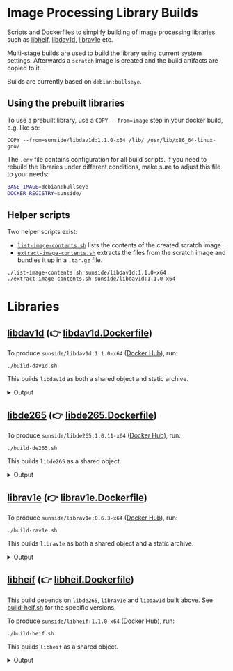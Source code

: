 # Image Processing Library Builds

Scripts and Dockerfiles to simplify building of image processing libraries
such as [libheif], [libdav1d], [librav1e] etc.

Multi-stage builds are used to build the library using current
system settings. Afterwards a `scratch` image is created and
the build artifacts are copied to it.

Builds are currently based on `debian:bullseye`.

## Using the prebuilt libraries

To use a prebuilt library, use a `COPY --from=image` step in
your docker build, e.g. like so:

```docker
COPY --from=sunside/libdav1d:1.1.0-x64 /lib/ /usr/lib/x86_64-linux-gnu/
```

The `.env` file contains configuration for all build scripts.
If you need to rebuild the libraries under different conditions,
make sure to adjust this file to your needs:

```bash
BASE_IMAGE=debian:bullseye
DOCKER_REGISTRY=sunside/
```

## Helper scripts

Two helper scripts exist:

- [`list-image-contents.sh`] lists the contents of the created scratch image
- [`extract-image-contents.sh`] extracts the files from the scratch image and bundles it up in a `.tar.gz` file.

```shell
./list-image-contents.sh sunside/libdav1d:1.1.0-x64
./extract-image-contents.sh sunside/libdav1d:1.1.0-x64
```

# Libraries

## [libdav1d] (👉 [libdav1d.Dockerfile](build/libdav1d.Dockerfile))

To produce `sunside/libdav1d:1.1.0-x64` ([Docker Hub](https://hub.docker.com/repository/docker/sunside/libdav1d)), run:

```shell
./build-dav1d.sh
```

This builds `libdav1d` as both a shared object and static archive.

<details>
    <summary>Output</summary>

```
.
 |-lib
 | |-x86_64-linux-gnu
 | | |-libdav1d.so
 | | |-libdav1d.so.6
 | | |-libdav1d.so.6.8.0
 | | |-libdav1d.a
 | | |-pkgconfig
 | | | |-dav1d.pc
 |-base-image
 |-COPYING
 |-include
 | |-dav1d
 | | |-data.h
 | | |-picture.h
 | | |-common.h
 | | |-headers.h
 | | |-version.h
 | | |-meson.build
 | | |-dav1d.h
 | | |-version.h.in

```

</details>

## [libde265] (👉 [libde265.Dockerfile](build/libde265.Dockerfile))

To produce `sunside/libde265:1.0.11-x64` ([Docker Hub](https://hub.docker.com/repository/docker/sunside/libde265)), run:

```shell
./build-de265.sh
```

This builds `libde265` as a shared object.

<details>
    <summary>Output</summary>

```
.
 |-lib
 | |-cmake
 | | |-libde265
 | | | |-libde265Config-release.cmake
 | | | |-libde265ConfigVersion.cmake
 | | | |-libde265Config.cmake
 | |-pkgconfig
 | | |-libde265.pc
 | |-libde265.so
 |-base-image
 |-COPYING
 |-include
 | |-libde265
 | | |-en265.h
 | | |-de265-version.h
 | | |-de265.h
```

</details>

## [librav1e] (👉 [librav1e.Dockerfile](build/librav1e.Dockerfile))

To produce `sunside/librav1e:0.6.3-x64` ([Docker Hub](https://hub.docker.com/repository/docker/sunside/librav1e)), run:

```shell
./build-rav1e.sh
```

This builds `librav1e` as both a shared object and a static archive.

<details>
    <summary>Output</summary>

```
.
 |-lib
 | |-librav1e.a
 | |-librav1e.so
 | |-librav1e.so.0.6.3
 | |-pkgconfig
 | | |-rav1e.pc
 | |-librav1e.so.0
 |-base-image
 |-include
 | |-rav1e
 | | |-rav1e.h
 |-LICENSE
```

</details>


## [libheif] (👉 [libheif.Dockerfile](build/libheif.Dockerfile))

This build depends on `libde265`, `librav1e` and `libdav1d` built above.
See [build-heif.sh](build-heif.sh) for the specific versions.

To produce `sunside/libheif:1.1.0-x64` ([Docker Hub](https://hub.docker.com/repository/docker/sunside/libheif)), run:

```shell
./build-heif.sh
```

This builds `libheif` as a shared object.

<details>
    <summary>Output</summary>

```
.
 |-lib
 | |-libheif.so.1
 | |-cmake
 | | |-libheif
 | | | |-libheif-config-release.cmake
 | | | |-libheif-config.cmake
 | | | |-libheif-config-version.cmake
 | |-libheif.so.1.15.1
 | |-libheif.so
 | |-libheif
 | | |-libheif-rav1e.so
 | |-pkgconfig
 | | |-libheif.pc
 |-share
 | |-thumbnailers
 | | |-heif.thumbnailer
 |-base-image
 |-COPYING
 |-include
 | |-libheif
 | | |-heif.h
 | | |-heif_version.h
 | | |-heif_cxx.h
 | | |-heif_plugin.h
```

</details>

[libdav1d]: https://code.videolan.org/videolan/dav1d
[libde265]: https://github.com/strukturag/libde265
[libheif]: https://github.com/strukturag/libheif
[librav1e]: https://github.com/xiph/rav1e

[`list-image-contents.sh`]: list-image-contents.sh
[`extract-image-contents.sh`]: extract-image-contents.sh
